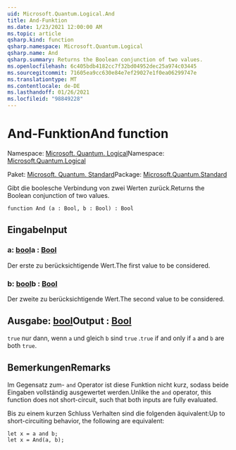 ```yaml
---
uid: Microsoft.Quantum.Logical.And
title: And-Funktion
ms.date: 1/23/2021 12:00:00 AM
ms.topic: article
qsharp.kind: function
qsharp.namespace: Microsoft.Quantum.Logical
qsharp.name: And
qsharp.summary: Returns the Boolean conjunction of two values.
ms.openlocfilehash: 6c405bdb4182cc7f32bd04952dec25a974c03445
ms.sourcegitcommit: 71605ea9cc630e84e7ef29027e1f0ea06299747e
ms.translationtype: MT
ms.contentlocale: de-DE
ms.lasthandoff: 01/26/2021
ms.locfileid: "98849228"
---
```

# <a name="and-function"></a><span data-ttu-id="be9a4-102">And-Funktion</span><span class="sxs-lookup"><span data-stu-id="be9a4-102">And function</span></span>

<span data-ttu-id="be9a4-103">Namespace: [Microsoft. Quantum. Logical](xref:Microsoft.Quantum.Logical)</span><span class="sxs-lookup"><span data-stu-id="be9a4-103">Namespace: [Microsoft.Quantum.Logical](xref:Microsoft.Quantum.Logical)</span></span>

<span data-ttu-id="be9a4-104">Paket: [Microsoft. Quantum. Standard](https://nuget.org/packages/Microsoft.Quantum.Standard)</span><span class="sxs-lookup"><span data-stu-id="be9a4-104">Package: [Microsoft.Quantum.Standard](https://nuget.org/packages/Microsoft.Quantum.Standard)</span></span>


<span data-ttu-id="be9a4-105">Gibt die boolesche Verbindung von zwei Werten zurück.</span><span class="sxs-lookup"><span data-stu-id="be9a4-105">Returns the Boolean conjunction of two values.</span></span>

```qsharp
function And (a : Bool, b : Bool) : Bool
```


## <a name="input"></a><span data-ttu-id="be9a4-106">Eingabe</span><span class="sxs-lookup"><span data-stu-id="be9a4-106">Input</span></span>

### <a name="a--bool"></a><span data-ttu-id="be9a4-107">a: [bool](xref:microsoft.quantum.lang-ref.bool)</span><span class="sxs-lookup"><span data-stu-id="be9a4-107">a : [Bool](xref:microsoft.quantum.lang-ref.bool)</span></span>

<span data-ttu-id="be9a4-108">Der erste zu berücksichtigende Wert.</span><span class="sxs-lookup"><span data-stu-id="be9a4-108">The first value to be considered.</span></span>


### <a name="b--bool"></a><span data-ttu-id="be9a4-109">b: [bool](xref:microsoft.quantum.lang-ref.bool)</span><span class="sxs-lookup"><span data-stu-id="be9a4-109">b : [Bool](xref:microsoft.quantum.lang-ref.bool)</span></span>

<span data-ttu-id="be9a4-110">Der zweite zu berücksichtigende Wert.</span><span class="sxs-lookup"><span data-stu-id="be9a4-110">The second value to be considered.</span></span>



## <a name="output--bool"></a><span data-ttu-id="be9a4-111">Ausgabe: [bool](xref:microsoft.quantum.lang-ref.bool)</span><span class="sxs-lookup"><span data-stu-id="be9a4-111">Output : [Bool](xref:microsoft.quantum.lang-ref.bool)</span></span>

<span data-ttu-id="be9a4-112">`true` nur dann, wenn `a` und gleich `b` sind `true` .</span><span class="sxs-lookup"><span data-stu-id="be9a4-112">`true` if and only if `a` and `b` are both `true`.</span></span>

## <a name="remarks"></a><span data-ttu-id="be9a4-113">Bemerkungen</span><span class="sxs-lookup"><span data-stu-id="be9a4-113">Remarks</span></span>

<span data-ttu-id="be9a4-114">Im Gegensatz zum- `and` Operator ist diese Funktion nicht kurz, sodass beide Eingaben vollständig ausgewertet werden.</span><span class="sxs-lookup"><span data-stu-id="be9a4-114">Unlike the `and` operator, this function does not short-circuit, such that both inputs are fully evaluated.</span></span>

<span data-ttu-id="be9a4-115">Bis zu einem kurzen Schluss Verhalten sind die folgenden äquivalent:</span><span class="sxs-lookup"><span data-stu-id="be9a4-115">Up to short-circuiting behavior, the following are equivalent:</span></span>

```qsharp
let x = a and b;
let x = And(a, b);
```